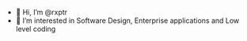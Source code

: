 - 👋 Hi, I’m @rxptr
- 👀 I’m interested in Software Design, Enterprise applications and Low level coding

<!---
rxptr/rxptr is a ✨ special ✨ repository because its `README.md` (this file) appears on your GitHub profile.
You can click the Preview link to take a look at your changes.
--->

